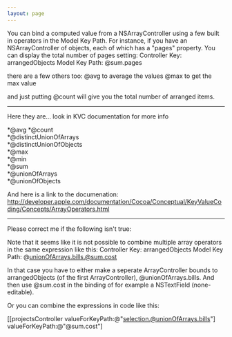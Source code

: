 ```yaml
---
layout: page
---
```


You can bind a computed value from a NSArrayController using a few built in operators in the Model Key Path. For instance, if you have an NSArrayController of objects, each of which has a "pages" property. You can display the total number of pages setting:
Controller Key: arrangedObjects
Model Key Path: @sum.pages

there are a few others too:
@avg to average the values
@max to get the max value

and just putting @count will give you the total number of arranged items.

----

Here they are... look in KVC documentation for more info

*@avg 
*@count  
*@distinctUnionOfArrays  
*@distinctUnionOfObjects  
*@max  
*@min  
*@sum  
*@unionOfArrays  
*@unionOfObjects  


And here is a link to the documenation: http://developer.apple.com/documentation/Cocoa/Conceptual/KeyValueCoding/Concepts/ArrayOperators.html

----

Please correct me if the following isn't true:

Note that it seems like it is not possible to combine multiple array operators in the same expression like this:
Controller Key: arrangedObjects
Model Key Path: @unionOfArrays.bills.@sum.cost

In that case you have to either make a seperate ArrayController bounds to arrangedObjects (of the first ArrayController), @unionOfArrays.bills. And then use @sum.cost in the binding of for example a NSTextField (none-editable).

Or you can combine the expressions in code like this:

    
[[projectsController valueForKeyPath:@"selection.@unionOfArrays.bills"] valueForKeyPath:@"@sum.cost"]
